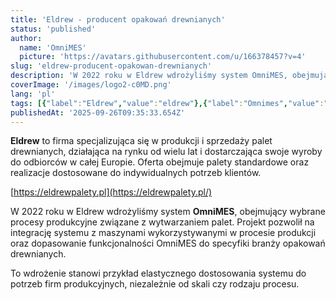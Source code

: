 ```yaml
---
title: 'Eldrew - producent opakowań drewnianych'
status: 'published'
author:
  name: 'OmniMES'
  picture: 'https://avatars.githubusercontent.com/u/166378457?v=4'
slug: 'eldrew-producent-opakowan-drewnianych'
description: 'W 2022 roku w Eldrew wdrożyliśmy system OmniMES, obejmujący wybrane procesy produkcyjne związane z wytwarzaniem palet. Projekt pozwolił na integrację systemu z maszynami wykorzystywanymi w procesie produkcji oraz dopasowanie funkcjonalności OmniMES do specyfiki branży opakowań drewnianych.'
coverImage: '/images/logo2-c0MD.png'
lang: 'pl'
tags: [{"label":"Eldrew","value":"eldrew"},{"label":"Omnimes","value":"omnimes"},{"label":"Wdrożenie","value":"wdrożenie"}]
publishedAt: '2025-09-26T09:35:33.654Z'
---
```


**Eldrew** to firma specjalizująca się w produkcji i sprzedaży palet drewnianych, działająca na rynku od wielu lat i dostarczająca swoje wyroby do odbiorców w całej Europie. Oferta obejmuje palety standardowe oraz realizacje dostosowane do indywidualnych potrzeb klientów.

[https://eldrewpalety.pl](https://eldrewpalety.pl/)

W 2022 roku w Eldrew wdrożyliśmy system **OmniMES**, obejmujący wybrane procesy produkcyjne związane z wytwarzaniem palet. Projekt pozwolił na integrację systemu z maszynami wykorzystywanymi w procesie produkcji oraz dopasowanie funkcjonalności OmniMES do specyfiki branży opakowań drewnianych.

To wdrożenie stanowi przykład elastycznego dostosowania systemu do potrzeb firm produkcyjnych, niezależnie od skali czy rodzaju procesu.
